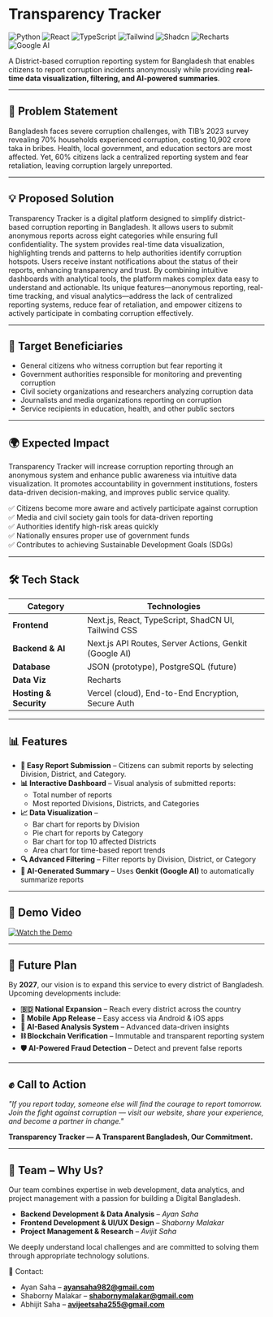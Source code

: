 # Transparency Tracker

![Python](https://img.shields.io/badge/Next.js-000000?style=for-the-badge&logo=nextdotjs&logoColor=white)
![React](https://img.shields.io/badge/React-61DAFB?style=for-the-badge&logo=react&logoColor=black)
![TypeScript](https://img.shields.io/badge/TypeScript-3178C6?style=for-the-badge&logo=typescript&logoColor=white)
![Tailwind](https://img.shields.io/badge/Tailwind_CSS-38B2AC?style=for-the-badge&logo=tailwind-css&logoColor=white)
![Shadcn](https://img.shields.io/badge/ShadCN_UI-6E59A5?style=for-the-badge&logo=radix-ui&logoColor=white)
![Recharts](https://img.shields.io/badge/Recharts-FF6F00?style=for-the-badge&logo=recharts&logoColor=white)
![Google AI](https://img.shields.io/badge/Genkit_AI-4285F4?style=for-the-badge&logo=google&logoColor=white)

A District-based corruption reporting system for Bangladesh that enables citizens to report corruption incidents anonymously while providing **real-time data visualization, filtering, and AI-powered summaries**.

---

## 🚨 Problem Statement
Bangladesh faces severe corruption challenges, with TIB’s 2023 survey revealing 70% households experienced corruption, costing 10,902 crore taka in bribes. Health, local government, and education sectors are most affected. Yet, 60% citizens lack a centralized reporting system and fear retaliation, leaving corruption largely unreported.

---

## 💡 Proposed Solution
Transparency Tracker is a digital platform designed to simplify district-based corruption reporting in Bangladesh. It allows users to submit anonymous reports across eight categories while ensuring full confidentiality. The system provides real-time data visualization, highlighting trends and patterns to help authorities identify corruption hotspots. Users receive instant notifications about the status of their reports, enhancing transparency and trust. By combining intuitive dashboards with analytical tools, the platform makes complex data easy to understand and actionable. Its unique features—anonymous reporting, real-time tracking, and visual analytics—address the lack of centralized reporting systems, reduce fear of retaliation, and empower citizens to actively participate in combating corruption effectively.

---

## 🎯 Target Beneficiaries
- General citizens who witness corruption but fear reporting it  
- Government authorities responsible for monitoring and preventing corruption  
- Civil society organizations and researchers analyzing corruption data  
- Journalists and media organizations reporting on corruption  
- Service recipients in education, health, and other public sectors  

---

## 🌍 Expected Impact
Transparency Tracker will increase corruption reporting through an anonymous system and enhance public awareness via intuitive data visualization. It promotes accountability in government institutions, fosters data-driven decision-making, and improves public service quality.  

✅ Citizens become more aware and actively participate against corruption  
✅ Media and civil society gain tools for data-driven reporting  
✅ Authorities identify high-risk areas quickly  
✅ Nationally ensures proper use of government funds  
✅ Contributes to achieving Sustainable Development Goals (SDGs)  

---

## 🛠️ Tech Stack

| **Category**       | **Technologies** |
|---------------------|------------------|
| **Frontend**        | Next.js, React, TypeScript, ShadCN UI, Tailwind CSS |
| **Backend & AI**    | Next.js API Routes, Server Actions, Genkit (Google AI) |
| **Database**        | JSON (prototype), PostgreSQL (future) |
| **Data Viz**        | Recharts |
| **Hosting & Security** | Vercel (cloud), End-to-End Encryption, Secure Auth |

---

## 📊 Features

- **📝 Easy Report Submission** – Citizens can submit reports by selecting Division, District, and Category.  
- **📊 Interactive Dashboard** – Visual analysis of submitted reports:  
  - Total number of reports  
  - Most reported Divisions, Districts, and Categories  
- **📈 Data Visualization** –  
  - Bar chart for reports by Division  
  - Pie chart for reports by Category  
  - Bar chart for top 10 affected Districts  
  - Area chart for time-based report trends  
- **🔍 Advanced Filtering** – Filter reports by Division, District, or Category  
- **🤖 AI-Generated Summary** – Uses **Genkit (Google AI)** to automatically summarize reports   

---

## 🎥 Demo Video
[![Watch the Demo]([https://img.youtube.com/vi/YOUR_VIDEO_ID/0.jpg)](https://www.youtube.com/watch?v=YOUR_VIDEO_ID](https://youtu.be/C9evZmLioP8?si=q4-ZwxJRgfR4FSS4))  

---

## 🔮 Future Plan
By **2027**, our vision is to expand this service to every district of Bangladesh. Upcoming developments include:  

- **🇧🇩 National Expansion** – Reach every district across the country  
- **📱 Mobile App Release** – Easy access via Android & iOS apps  
- **🤖 AI-Based Analysis System** – Advanced data-driven insights  
- **⛓️ Blockchain Verification** – Immutable and transparent reporting system  
- **🛡️ AI-Powered Fraud Detection** – Detect and prevent false reports  

---

## ✊ Call to Action
*"If you report today, someone else will find the courage to report tomorrow.  
Join the fight against corruption — visit our website, share your experience, and become a partner in change."*  

**Transparency Tracker — A Transparent Bangladesh, Our Commitment.**  

---

## 👥 Team – Why Us?
Our team combines expertise in web development, data analytics, and project management with a passion for building a Digital Bangladesh.  

- **Backend Development & Data Analysis** – *Ayan Saha*  
- **Frontend Development & UI/UX Design** – *Shaborny Malakar*  
- **Project Management & Research** – *Avijit Saha*  

We deeply understand local challenges and are committed to solving them through appropriate technology solutions.  

📩 Contact:  
- Ayan Saha – **ayansaha982@gmail.com**  
- Shaborny Malakar – **shabornymalakar@gmail.com**  
- Abhijit Saha – **avijeetsaha255@gmail.com**  
